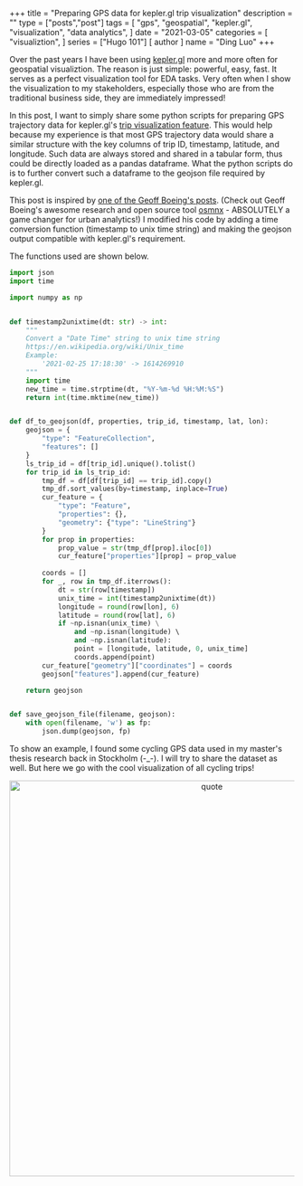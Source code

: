 +++
title = "Preparing GPS data for kepler.gl trip visualization"
description = ""
type = ["posts","post"]
tags = [
    "gps",
    "geospatial",
    "kepler.gl",
    "visualization",
    "data analytics",
]
date = "2021-03-05"
categories = [ 
"visualiztion",
]
series = ["Hugo 101"]
[ author ]
  name = "Ding Luo"
+++

Over the past years I have been using [kepler.gl](https://kepler.gl/) more and more often for geospatial visualiztion. The reason is
just simple: powerful, easy, fast. It serves as a perfect visualization tool for EDA tasks. Very often when I show
the visualization to my stakeholders, especially those who are from the traditional business side, they are immediately
impressed!

In this post, I want to simply share some python scripts for preparing GPS trajectory data for kepler.gl's [trip
visualization feature](https://docs.kepler.gl/docs/user-guides/c-types-of-layers/k-trip). This would help because
my experience is that most GPS trajectory data would share a similar structure with the key columns of trip ID, timestamp, 
latitude, and longitude. Such data are always stored and shared in a tabular form, thus could be directly loaded 
as a pandas dataframe. What the python scripts do is to further convert such a dataframe to the geojson file required by
kepler.gl.

This post is inspired by [one of the Geoff Boeing's posts](https://geoffboeing.com/2015/10/exporting-python-data-geojson/).
(Check out Geoff Boeing's awesome research and open source tool [osmnx](https://github.com/gboeing/osmnx) - ABSOLUTELY
a game changer for urban analytics!)
I modified his code by adding a time conversion function (timestamp to unix time string) and making the geojson
output compatible with kepler.gl's requirement.

The functions used are shown below.
```python
import json
import time

import numpy as np


def timestamp2unixtime(dt: str) -> int:
    """
    Convert a "Date Time" string to unix time string
    https://en.wikipedia.org/wiki/Unix_time
    Example:
        '2021-02-25 17:18:30' -> 1614269910
    """
    import time
    new_time = time.strptime(dt, "%Y-%m-%d %H:%M:%S")
    return int(time.mktime(new_time))


def df_to_geojson(df, properties, trip_id, timestamp, lat, lon):
    geojson = {
        "type": "FeatureCollection",
        "features": []
    }
    ls_trip_id = df[trip_id].unique().tolist()
    for trip_id in ls_trip_id:
        tmp_df = df[df[trip_id] == trip_id].copy()
        tmp_df.sort_values(by=timestamp, inplace=True)
        cur_feature = {
            "type": "Feature", 
            "properties": {}, 
            "geometry": {"type": "LineString"}
        }
        for prop in properties:
            prop_value = str(tmp_df[prop].iloc[0])
            cur_feature["properties"][prop] = prop_value
        
        coords = []
        for _, row in tmp_df.iterrows():
            dt = str(row[timestamp])
            unix_time = int(timestamp2unixtime(dt))
            longitude = round(row[lon], 6)
            latitude = round(row[lat], 6)
            if ~np.isnan(unix_time) \
                and ~np.isnan(longitude) \ 
                and ~np.isnan(latitude):
                point = [longitude, latitude, 0, unix_time]
                coords.append(point)
        cur_feature["geometry"]["coordinates"] = coords
        geojson["features"].append(cur_feature)

    return geojson


def save_geojson_file(filename, geojson):
    with open(filename, 'w') as fp:
        json.dump(geojson, fp)
```

To show an example, I found some cycling GPS data used in my master's thesis research back in Stockholm (-_-).
I will try to share the dataset as well.
But here we go with the cool visualization of all cycling trips!
<center>
<img src="../../../../img/cyclists.gif" width = "700" alt="quote" align=center />
</center>




    

